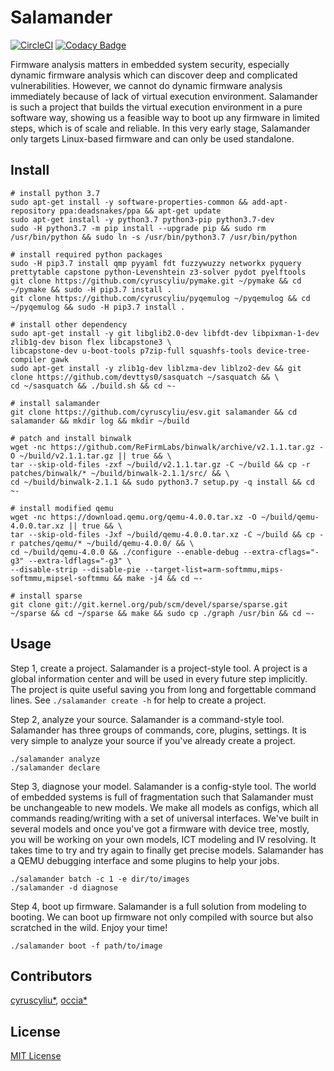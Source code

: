 # Salamander

[![CircleCI](https://circleci.com/gh/cyruscyliu/esv/tree/master.svg?style=svg&circle-token=7f12caaa351d02731d57d8165e634dc3e3537d33)](https://circleci.com/gh/cyruscyliu/esv/tree/master)
[![Codacy Badge](https://api.codacy.com/project/badge/Grade/a7aacb11a3b14a7d8e069d8a440a43c0)](https://www.codacy.com?utm_source=github.com&amp;utm_medium=referral&amp;utm_content=cyruscyliu/esv&amp;utm_campaign=Badge_Grade)

Firmware analysis matters in embedded system security, especially dynamic firmware analysis which can
discover deep and complicated vulnerabilities. However, we cannot do dynamic firmware analysis immediately
because of lack of virtual execution environment. Salamander is such a project that builds the virtual
execution environment in a pure software way, showing us a feasible way to boot up any firmware in
limited steps, which is of scale and reliable. In this very early stage, Salamander only targets Linux-based
firmware and can only be used standalone.

## Install

```shell script
# install python 3.7
sudo apt-get install -y software-properties-common && add-apt-repository ppa:deadsnakes/ppa && apt-get update
sudo apt-get install -y python3.7 python3-pip python3.7-dev
sudo -H python3.7 -m pip install --upgrade pip && sudo rm /usr/bin/python && sudo ln -s /usr/bin/python3.7 /usr/bin/python

# install required python packages
sudo -H pip3.7 install qmp pyyaml fdt fuzzywuzzy networkx pyquery prettytable capstone python-Levenshtein z3-solver pydot pyelftools
git clone https://github.com/cyruscyliu/pymake.git ~/pymake && cd ~/pymake && sudo -H pip3.7 install .
git clone https://github.com/cyruscyliu/pyqemulog ~/pyqemulog && cd ~/pyqemulog && sudo -H pip3.7 install .

# install other dependency
sudo apt-get install -y git libglib2.0-dev libfdt-dev libpixman-1-dev zlib1g-dev bison flex libcapstone3 \
libcapstone-dev u-boot-tools p7zip-full squashfs-tools device-tree-compiler gawk
sudo apt-get install -y zlib1g-dev liblzma-dev liblzo2-dev && git clone https://github.com/devttys0/sasquatch ~/sasquatch && \
cd ~/sasquatch && ./build.sh && cd ~-

# install salamander
git clone https://github.com/cyruscyliu/esv.git salamander && cd salamander && mkdir log && mkdir ~/build

# patch and install binwalk
wget -nc https://github.com/ReFirmLabs/binwalk/archive/v2.1.1.tar.gz -O ~/build/v2.1.1.tar.gz || true && \
tar --skip-old-files -zxf ~/build/v2.1.1.tar.gz -C ~/build && cp -r patches/binwalk/* ~/build/binwalk-2.1.1/src/ && \
cd ~/build/binwalk-2.1.1 && sudo python3.7 setup.py -q install && cd ~-

# install modified qemu
wget -nc https://download.qemu.org/qemu-4.0.0.tar.xz -O ~/build/qemu-4.0.0.tar.xz || true && \
tar --skip-old-files -Jxf ~/build/qemu-4.0.0.tar.xz -C ~/build && cp -r patches/qemu/* ~/build/qemu-4.0.0/ && \
cd ~/build/qemu-4.0.0 && ./configure --enable-debug --extra-cflags="-g3" --extra-ldflags="-g3" \
--disable-strip --disable-pie --target-list=arm-softmmu,mips-softmmu,mipsel-softmmu && make -j4 && cd ~-

# install sparse
git clone git://git.kernel.org/pub/scm/devel/sparse/sparse.git ~/sparse && cd ~/sparse && make && sudo cp ./graph /usr/bin && cd ~-
```

## Usage

Step 1, create a project. Salamander is a project-style tool. A project is a global information
center and will be used in every future step implicitly. The project is quite useful saving you
from long and forgettable command lines. See `./salamander create -h` for help to create a project.

Step 2, analyze your source. Salamander is a command-style tool. Salamander has three groups of
commands, core, plugins, settings. It is very simple to analyze your source if you've already create a project.

```
./salamander analyze
./salamander declare
```

Step 3, diagnose your model. Salamander is a config-style tool. The world of embedded systems is
full of fragmentation such that Salamander must be unchangeable to new models. We make all models
as configs, which all commands reading/writing  with a set of universal interfaces. We've built in
several models and once you've got a firmware with device tree, mostly, you will be working on your
own models, ICT modeling and IV resolving. It takes time to try and try again to finally get precise
models. Salamander has a QEMU debugging interface and some plugins to help your jobs.


```
./salamander batch -c 1 -e dir/to/images
./salamander -d diagnose
```

Step 4, boot up firmware. Salamander is a full solution from modeling to booting. We can boot up
firmware not only compiled with source but also scratched in the wild. Enjoy your time!

```
./salamander boot -f path/to/image
```

## Contributors
[cyruscyliu*](https://github.com/cyruscyliu/esv), [occia*](https://github.com/occia)

## License
[MIT License](./LICENSE)


